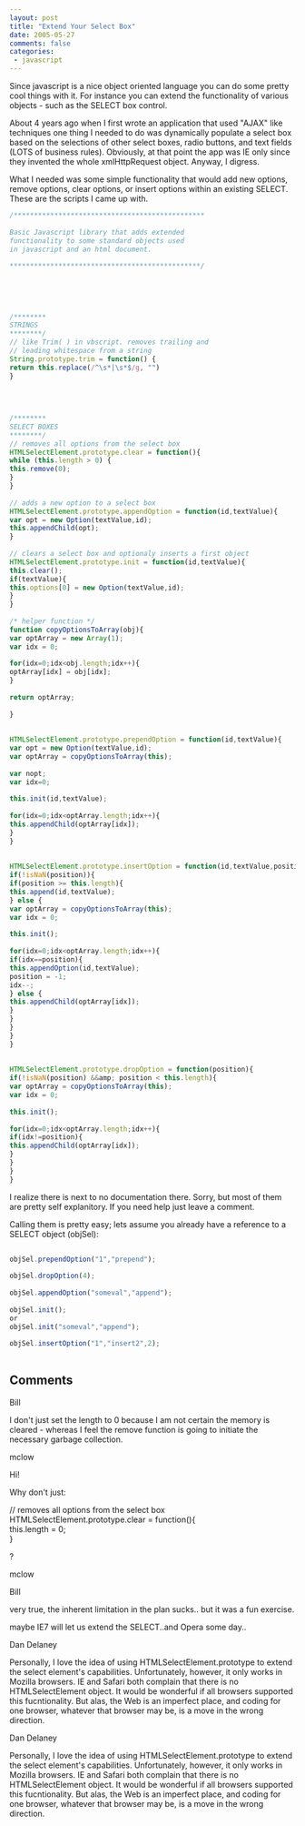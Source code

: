 ```yaml
---
layout: post
title: "Extend Your Select Box"
date: 2005-05-27
comments: false
categories:
 - javascript
---
```

Since javascript is a nice object oriented language you can do some pretty
cool things with it. For instance you can extend the functionality of various
objects - such as the SELECT box control.  
  
About 4 years ago when I first wrote an application that used "AJAX" like
techniques one thing I needed to do was dynamically populate a select box
based on the selections of other select boxes, radio buttons, and text fields
(LOTS of business rules). Obviously, at that point the app was IE only since
they invented the whole xmlHttpRequest object. Anyway, I digress.  
  
What I needed was some simple functionality that would add new options, remove
options, clear options, or insert options within an existing SELECT. These are
the scripts I came up with.  
  
  
```js  
/***********************************************  
  
Basic Javascript library that adds extended  
functionality to some standard objects used  
in javascript and an html document.  
  
***********************************************/  
  
  
  
  
  
/********  
STRINGS  
********/  
// like Trim( ) in vbscript. removes trailing and  
// leading whitespace from a string  
String.prototype.trim = function() {  
return this.replace(/^\s*|\s*$/g, "")  
}  
  
  
  
  
/********  
SELECT BOXES  
********/  
// removes all options from the select box  
HTMLSelectElement.prototype.clear = function(){  
while (this.length > 0) {  
this.remove(0);  
}  
}  
  
// adds a new option to a select box  
HTMLSelectElement.prototype.appendOption = function(id,textValue){  
var opt = new Option(textValue,id);  
this.appendChild(opt);  
}  
  
// clears a select box and optionaly inserts a first object  
HTMLSelectElement.prototype.init = function(id,textValue){  
this.clear();  
if(textValue){  
this.options[0] = new Option(textValue,id);  
}  
}  
  
/* helper function */  
function copyOptionsToArray(obj){  
var optArray = new Array(1);  
var idx = 0;  
  
for(idx=0;idx<obj.length;idx++){  
optArray[idx] = obj[idx];  
}  
  
return optArray;  
  
}  
  
  
HTMLSelectElement.prototype.prependOption = function(id,textValue){  
var opt = new Option(textValue,id);  
var optArray = copyOptionsToArray(this);  
  
var nopt;  
var idx=0;  
  
this.init(id,textValue);  
  
for(idx=0;idx<optArray.length;idx++){  
this.appendChild(optArray[idx]);  
}  
}  
  
  
HTMLSelectElement.prototype.insertOption = function(id,textValue,position){  
if(!isNaN(position)){  
if(position >= this.length){  
this.append(id,textValue);  
} else {  
var optArray = copyOptionsToArray(this);  
var idx = 0;  
  
this.init();  
  
for(idx=0;idx<optArray.length;idx++){  
if(idx==position){  
this.appendOption(id,textValue);  
position = -1;  
idx--;  
} else {  
this.appendChild(optArray[idx]);  
}  
}  
}  
}  
}  
  
  
HTMLSelectElement.prototype.dropOption = function(position){  
if(!isNaN(position) &&amp; position < this.length){  
var optArray = copyOptionsToArray(this);  
var idx = 0;  
  
this.init();  
  
for(idx=0;idx<optArray.length;idx++){  
if(idx!=position){  
this.appendChild(optArray[idx]);  
}  
}  
}  
}  
```  
  
I realize there is next to no documentation there. Sorry, but most of them are
pretty self explanitory. If you need help just leave a comment.  
  
Calling them is pretty easy; lets assume you already have a reference to a
SELECT object (objSel):  
  
```js  
  
objSel.prependOption("1","prepend");  
  
objSel.dropOption(4);  
  
objSel.appendOption("someval","append");  
  
objSel.init();  
or  
objSel.init("someval","append");  
  
objSel.insertOption("1","insert2",2);  
  
```

## Comments

Bill

I don't just set the length to 0 because I am not certain the memory is
cleared - whereas I feel the remove function is going to initiate the
necessary garbage collection.

mclow

Hi!  
  
Why don't just:  
  
// removes all options from the select box  
HTMLSelectElement.prototype.clear = function(){  
this.length = 0;  
}  
  
?  
  
mclow

Bill

very true, the inherent limitation in the plan sucks.. but it was a fun
exercise.  
  
maybe IE7 will let us extend the SELECT..and Opera some day..

Dan Delaney

Personally, I love the idea of using HTMLSelectElement.prototype to extend the
select element's capabilities. Unfortunately, however, it only works in
Mozilla browsers. IE and Safari both complain that there is no
HTMLSelectElement object. It would be wonderful if all browsers supported this
fucntionality. But alas, the Web is an imperfect place, and coding for one
browser, whatever that browser may be, is a move in the wrong direction.

Dan Delaney

Personally, I love the idea of using HTMLSelectElement.prototype to extend the
select element's capabilities. Unfortunately, however, it only works in
Mozilla browsers. IE and Safari both complain that there is no
HTMLSelectElement object. It would be wonderful if all browsers supported this
fucntionality. But alas, the Web is an imperfect place, and coding for one
browser, whatever that browser may be, is a move in the wrong direction.

